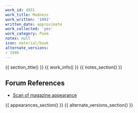 ```yaml
---
work_id: 4931
work_title: Madness
work_written: '1992'
written_date: approximate
work_collected: 'yes'
work_category: Poem
notes: null
icon: material/book
alternate_versions:
- 1946
---
```


{{ section_title() }}
{{ work_info() }}
{{ notes_section() }}
## Forum References
- [Scan of magazine appearance](https://bukowskiforum.com/threads/sisyphus-leaves-10-poems.11197/)

{{ appearances_section() }}
{{ alternate_versions_section() }}